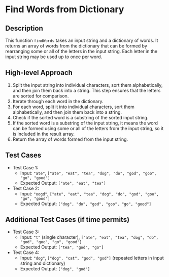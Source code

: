 # Find Words from Dictionary

## Description
This function `findWords` takes an input string and a dictionary of words. It returns an array of words from the dictionary that can be formed by rearranging some or all of the letters in the input string. Each letter in the input string may be used up to once per word.

## High-level Approach
1. Split the input string into individual characters, sort them alphabetically, and then join them back into a string. This step ensures that the letters are sorted for comparison.
2. Iterate through each word in the dictionary.
3. For each word, split it into individual characters, sort them alphabetically, and then join them back into a string.
4. Check if the sorted word is a substring of the sorted input string.
5. If the sorted word is a substring of the input string, it means the word can be formed using some or all of the letters from the input string, so it is included in the result array.
6. Return the array of words formed from the input string.

## Test Cases
- Test Case 1:
  - Input: `"ate"`, `["ate", "eat", "tea", "dog", "do", "god", "goo", "go", "good"]`
  - Expected Output: `["ate", "eat", "tea"]`
- Test Case 2:
  - Input: `"oogd"`, `["ate", "eat", "tea", "dog", "do", "god", "goo", "go", "good"]`
  - Expected Output: `["dog", "do", "god", "goo", "go", "good"]`

## Additional Test Cases (if time permits)
- Test Case 3:
  - Input: `"t"` (single character), `["ate", "eat", "tea", "dog", "do", "god", "goo", "go", "good"]`
  - Expected Output: `["tea", "god", "go"]`
- Test Case 4:
  - Input: `"dog"`, `["dog", "cat", "god", "god"]` (repeated letters in input string and dictionary)
  - Expected Output: `["dog", "god"]`
